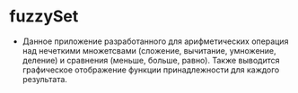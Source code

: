 # fuzzySet
- Данное приложение разработанного для арифметических операция над нечеткими множетсвами (сложение, вычитание, умножение, деление) и сравнения (меньше, больше, равно).
  Также выводится графическое отображение функции принадлежности для каждого результата.
